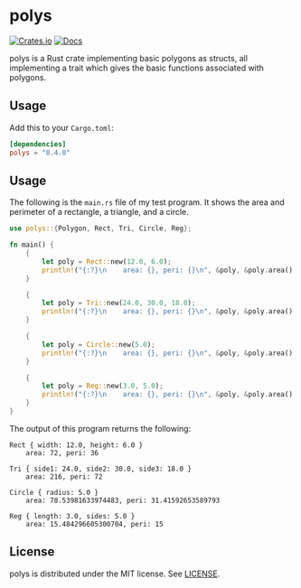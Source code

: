 # polys
[![Crates.io](https://img.shields.io/crates/v/polys)](https://crates.io/crates/polys)
[![Docs](https://docs.rs/polys/badge.svg)](https://docs.rs/polys)

polys is a Rust crate implementing basic polygons as structs, all implementing a trait which gives the basic functions associated with polygons.

## Usage
Add this to your `Cargo.toml`:

```toml
[dependencies]
polys = "0.4.0"
```

## Usage
The following is the `main.rs` file of my test program. It shows the area and perimeter of a rectangle, a triangle, and a circle.
```rust
use polys::{Polygon, Rect, Tri, Circle, Reg};

fn main() {
    {
        let poly = Rect::new(12.0, 6.0);
        println!("{:?}\n    area: {}, peri: {}\n", &poly, &poly.area().expect("Is none"), &poly.peri().expect("Is none"));
    }

    {
        let poly = Tri::new(24.0, 30.0, 18.0);
        println!("{:?}\n    area: {}, peri: {}\n", &poly, &poly.area().expect("Is none"), &poly.peri().expect("Is none"));
    }

    {
        let poly = Circle::new(5.0);
        println!("{:?}\n    area: {}, peri: {}\n", &poly, &poly.area().expect("Is none"), &poly.peri().expect("Is none"));
    }

    {
        let poly = Reg::new(3.0, 5.0);
        println!("{:?}\n    area: {}, peri: {}\n", &poly, &poly.area().expect("Is none"), &poly.peri().expect("Is none"));
    }
}
```

The output of this program returns the following:
```
Rect { width: 12.0, height: 6.0 }
    area: 72, peri: 36

Tri { side1: 24.0, side2: 30.0, side3: 18.0 }
    area: 216, peri: 72

Circle { radius: 5.0 }
    area: 78.53981633974483, peri: 31.41592653589793

Reg { length: 3.0, sides: 5.0 }
    area: 15.484296605300704, peri: 15
```

## License
polys is distributed under the MIT license. See [LICENSE](LICENSE).